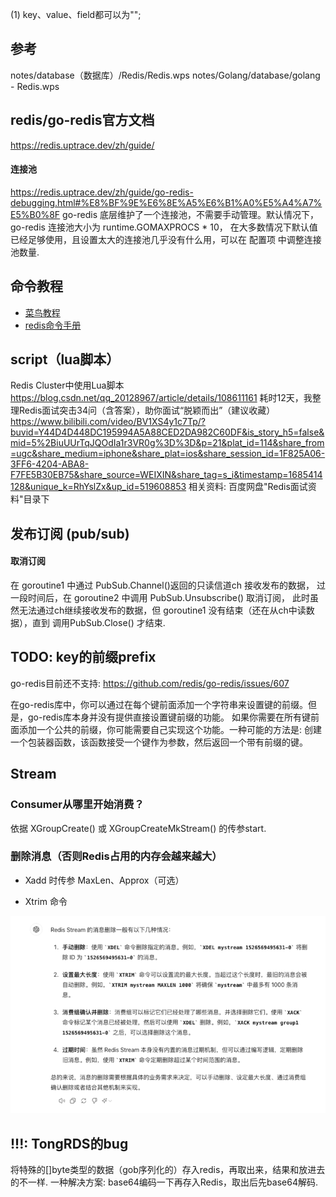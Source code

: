 (1) key、value、field都可以为"";

## 参考

notes/database（数据库）/Redis/Redis.wps
notes/Golang/database/golang - Redis.wps

## redis/go-redis官方文档

https://redis.uptrace.dev/zh/guide/

#### 连接池

https://redis.uptrace.dev/zh/guide/go-redis-debugging.html#%E8%BF%9E%E6%8E%A5%E6%B1%A0%E5%A4%A7%E5%B0%8F
go-redis 底层维护了一个连接池，不需要手动管理。默认情况下， go-redis 连接池大小为 runtime.GOMAXPROCS * 10，
在大多数情况下默认值已经足够使用，且设置太大的连接池几乎没有什么用，可以在 配置项 中调整连接池数量.

## 命令教程

- [菜鸟教程](https://www.runoob.com/redis/redis-tutorial.html)
- [redis命令手册](https://www.redis.net.cn/order/)

## script（lua脚本）

Redis Cluster中使用Lua脚本
https://blog.csdn.net/qq_20128967/article/details/108611161
耗时12天，我整理Redis面试突击34问（含答案），助你面试“脱颖而出”（建议收藏）
https://www.bilibili.com/video/BV1XS4y1c7Tp/?buvid=Y44D4D448DC195994A5A88CED2DA982C60DF&is_story_h5=false&mid=5%2BiuUUrTqJQOdIa1r3VR0g%3D%3D&p=21&plat_id=114&share_from=ugc&share_medium=iphone&share_plat=ios&share_session_id=1F825A06-3FF6-4204-ABA8-F7FE5B30EB75&share_source=WEIXIN&share_tag=s_i&timestamp=1685414128&unique_k=RhYslZx&up_id=519608853
相关资料: 百度网盘"Redis面试资料"目录下

## 发布订阅 (pub/sub)

#### 取消订阅

在 goroutine1 中通过 PubSub.Channel()返回的只读信道ch 接收发布的数据，
过一段时间后，在 goroutine2 中调用 PubSub.Unsubscribe() 取消订阅，
此时虽然无法通过ch继续接收发布的数据，但 goroutine1 没有结束（还在从ch中读数据），直到 调用PubSub.Close() 才结束.

## TODO: key的前缀prefix

go-redis目前还不支持:
https://github.com/redis/go-redis/issues/607

在go-redis库中，你可以通过在每个键前面添加一个字符串来设置键的前缀。但是，go-redis库本身并没有提供直接设置键前缀的功能。
如果你需要在所有键前面添加一个公共的前缀，你可能需要自己实现这个功能。一种可能的方法是:
创建一个包装器函数，该函数接受一个键作为参数，然后返回一个带有前缀的键。

## Stream

### Consumer从哪里开始消费？

依据 XGroupCreate() 或 XGroupCreateMkStream() 的传参start.

### 删除消息（否则Redis占用的内存会越来越大）

- Xadd 时传参 MaxLen、Approx（可选）

- Xtrim 命令

![_stream.png](_stream.png)

## !!!: TongRDS的bug

将特殊的[]byte类型的数据（gob序列化的）存入redis，再取出来，结果和放进去的不一样.
一种解决方案: base64编码一下再存入Redis，取出后先base64解码.


